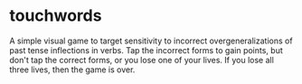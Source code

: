 # touchwords

A simple visual game to target sensitivity to incorrect overgeneralizations of past tense inflections in verbs. Tap the incorrect forms to gain points, but don't tap the correct forms, or you lose one of your lives. If you lose all three lives, then the game is over.
